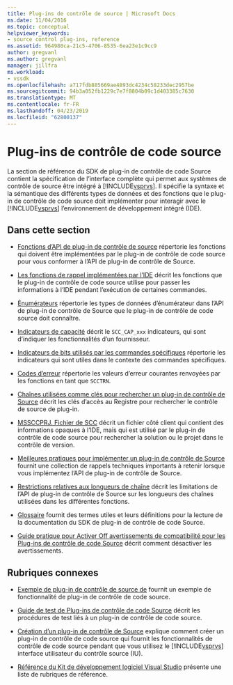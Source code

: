 ```yaml
---
title: Plug-ins de contrôle de source | Microsoft Docs
ms.date: 11/04/2016
ms.topic: conceptual
helpviewer_keywords:
- source control plug-ins, reference
ms.assetid: 964980ca-21c5-4706-8535-6ea23e1c9cc9
author: gregvanl
ms.author: gregvanl
manager: jillfra
ms.workload:
- vssdk
ms.openlocfilehash: a717fdb885669ae4893dc4234c58233dec2957be
ms.sourcegitcommit: 94b3a052fb1229c7e7f8804b09c1d403385c7630
ms.translationtype: MT
ms.contentlocale: fr-FR
ms.lasthandoff: 04/23/2019
ms.locfileid: "62800137"
---
```

# <a name="source-control-plug-ins"></a>Plug-ins de contrôle de code source
La section de référence du SDK de plug-in de contrôle de code Source contient la spécification de l’interface complète qui permet aux systèmes de contrôle de source être intégré à [!INCLUDE[vsprvs](../code-quality/includes/vsprvs_md.md)]. Il spécifie la syntaxe et la sémantique des différents types de données et des fonctions que le plug-in de contrôle de code source doit implémenter pour interagir avec le [!INCLUDE[vsprvs](../code-quality/includes/vsprvs_md.md)] l’environnement de développement intégré (IDE).

## <a name="in-this-section"></a>Dans cette section
- [Fonctions d’API de plug-in de contrôle de source](../extensibility/source-control-plug-in-api-functions.md) répertorie les fonctions qui doivent être implémentées par le plug-in de contrôle de code source pour vous conformer à l’API de plug-in de contrôle de Source.

- [Les fonctions de rappel implémentées par l’IDE](../extensibility/callback-functions-implemented-by-the-ide.md) décrit les fonctions que le plug-in de contrôle de code source utilise pour passer les informations à l’IDE pendant l’exécution de certaines commandes.

- [Énumérateurs](../extensibility/enumerators.md) répertorie les types de données d’énumérateur dans l’API de plug-in de contrôle de Source que le plug-in de contrôle de code source doit connaître.

- [Indicateurs de capacité](../extensibility/capability-flags.md) décrit le `SCC_CAP_xxx` indicateurs, qui sont d’indiquer les fonctionnalités d’un fournisseur.

- [Indicateurs de bits utilisés par les commandes spécifiques](../extensibility/bitflags-used-by-specific-commands.md) répertorie les indicateurs qui sont utiles dans le contexte des commandes spécifiques.

- [Codes d’erreur](../extensibility/error-codes.md) répertorie les valeurs d’erreur courantes renvoyées par les fonctions en tant que `SCCTRN`.

- [Chaînes utilisées comme clés pour rechercher un plug-in de contrôle de Source](../extensibility/strings-used-as-keys-for-finding-a-source-control-plug-in.md) décrit les clés d’accès au Registre pour rechercher le contrôle de source de plug-in.

- [MSSCCPRJ. Fichier de SCC](../extensibility/mssccprj-scc-file.md) décrit un fichier côté client qui contient des informations opaques à l’IDE, mais qui est utilisé par le plug-in de contrôle de code source pour rechercher la solution ou le projet dans le contrôle de version.

- [Meilleures pratiques pour implémenter un plug-in de contrôle de Source](../extensibility/best-practices-for-implementing-a-source-control-plug-in.md) fournit une collection de rappels techniques importants à retenir lorsque vous implémentez l’API de plug-in de contrôle de Source.

- [Restrictions relatives aux longueurs de chaîne](../extensibility/restrictions-on-string-lengths.md) décrit les limitations de l’API de plug-in de contrôle de Source sur les longueurs des chaînes utilisées dans les différentes fonctions.

- [Glossaire](../extensibility/source-control-plug-in-glossary.md) fournit des termes utiles et leurs définitions pour la lecture de la documentation du SDK de plug-in de contrôle de code Source.

- [Guide pratique pour Activer Off avertissements de compatibilité pour les Plug-ins de contrôle de code Source](../extensibility/how-to-turn-off-compatibility-warnings-for-source-control-plug-ins.md) décrit comment désactiver les avertissements.

## <a name="related-sections"></a>Rubriques connexes
- [Exemple de plug-in de contrôle de source de](https://www.microsoft.com/download/details.aspx?id=55984) fournit un exemple de fonctionnalité de plug-in de contrôle de code source.

- [Guide de test de Plug-ins de contrôle de code Source](../extensibility/internals/test-guide-for-source-control-plug-ins.md) décrit les procédures de test liés à un plug-in de contrôle de code source.

- [Création d’un plug-in de contrôle de Source](../extensibility/internals/creating-a-source-control-plug-in.md) explique comment créer un plug-in de contrôle de code source qui fournit les fonctionnalités de contrôle de code source pendant que vous utilisez le [!INCLUDE[vsprvs](../code-quality/includes/vsprvs_md.md)] interface utilisateur du contrôle source (IU).

- [Référence du Kit de développement logiciel Visual Studio](../extensibility/visual-studio-sdk-reference.md) présente une liste de rubriques de référence.